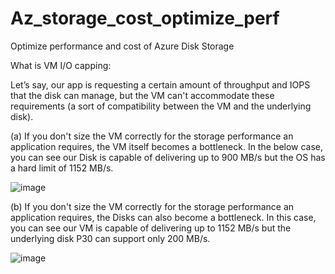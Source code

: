 # Az_storage_cost_optimize_perf
Optimize performance and cost of Azure Disk Storage 

What is VM I/O capping: 

Let’s say, our app is requesting a certain amount of throughput and IOPS that the disk can manage, but the VM can't accommodate these requirements (a sort of compatibility between the VM and the underlying disk). 

(a) If you don't size the VM correctly for the storage performance an application requires, the VM itself becomes a bottleneck. In the below case, you can see our Disk is capable of delivering up to 900 MB/s but the OS has a hard limit of 1152 MB/s.  

 ![image](https://github.com/Maheshk-MSFT/Az_storage_cost_optimize_perf/assets/61469290/1d9206d2-2eee-481e-a979-1892f2194e2e)


(b) If you don't size the VM correctly for the storage performance an application requires, the Disks can also become a bottleneck. In this case, you can see our VM is capable of delivering up to 1152 MB/s but the underlying disk P30 can support only 200 MB/s.  

 
![image](https://github.com/Maheshk-MSFT/Az_storage_cost_optimize_perf/assets/61469290/004096f6-193e-4c5d-8350-4b1ef9d9b0a6)
